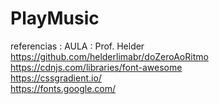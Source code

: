 # PlayMusic
referencias : AULA : Prof. Helder
<br>https://github.com/helderlimabr/doZeroAoRitmo
<br>https://cdnjs.com/libraries/font-awesome
<br>https://cssgradient.io/
<br>https://fonts.google.com/
